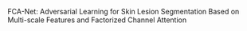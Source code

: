 FCA-Net: Adversarial Learning for Skin Lesion Segmentation Based on Multi-scale Features and Factorized Channel Attention

